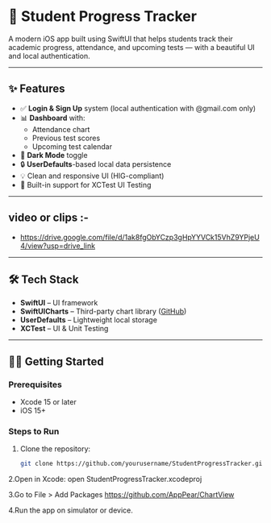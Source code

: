 # 📘 Student Progress Tracker

A modern iOS app built using SwiftUI that helps students track their academic progress, attendance, and upcoming tests — with a beautiful UI and local authentication.

---

## ✨ Features

- ✅ **Login & Sign Up** system (local authentication with @gmail.com only)
- 📊 **Dashboard** with:
  - Attendance chart
  - Previous test scores
  - Upcoming test calendar
- 🌙 **Dark Mode** toggle
- 🔒 **UserDefaults**-based local data persistence
- 💡 Clean and responsive UI (HIG-compliant)
- 🧪 Built-in support for XCTest UI Testing

---

## video or clips :-
- https://drive.google.com/file/d/1ak8fgObYCzp3gHpYYVCk15VhZ9YPjeU4/view?usp=drive_link

---

## 🛠 Tech Stack

- **SwiftUI** – UI framework
- **SwiftUICharts** – Third-party chart library ([GitHub](https://github.com/AppPear/ChartView))
- **UserDefaults** – Lightweight local storage
- **XCTest** – UI & Unit Testing

---

## 🧑‍💻 Getting Started

### Prerequisites
- Xcode 15 or later
- iOS 15+

### Steps to Run

1. Clone the repository:
   ```bash
   git clone https://github.com/yourusername/StudentProgressTracker.git
2.Open in Xcode:
 open StudentProgressTracker.xcodeproj

3.Go to File > Add Packages 
  https://github.com/AppPear/ChartView

4.Run the app on simulator or device.

